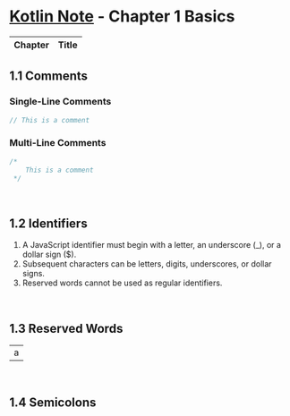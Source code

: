 # [Kotlin Note](../../README.md) - Chapter 1 Basics
| Chapter | Title |
| :-: | :- |

## 1.1 Comments
### Single-Line Comments
```js
// This is a comment
```

### Multi-Line Comments
```js
/*
    This is a comment
 */
```

<br>

## 1.2 Identifiers
1. A JavaScript identifier must begin with a letter, an underscore (_), or a dollar sign ($).
2. Subsequent characters can be letters, digits, underscores, or dollar signs.
3. Reserved words cannot be used as regular identifiers.

<br>

## 1.3 Reserved Words
<table>
    <tr>
        <td>a</td>
    </tr>
</table>
<br>

## 1.4 Semicolons

<br>
